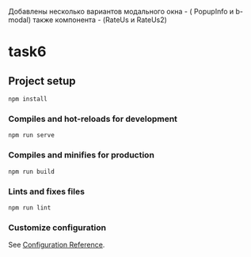 Добавлены несколько вариантов модального окна - ( PopupInfo и b-modal) также компонента - (RateUs и RateUs2)

# task6

## Project setup
```
npm install
```

### Compiles and hot-reloads for development
```
npm run serve
```

### Compiles and minifies for production
```
npm run build
```

### Lints and fixes files
```
npm run lint
```

### Customize configuration
See [Configuration Reference](https://cli.vuejs.org/config/).
